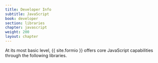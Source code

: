 ```yaml
---
title: Developer Info
subtitle: JavaScript
book: developer
section: libraries
chapter: javascript
weight: 200
layout: chapter
---
```

At its most basic level, {{ site.formio }} offers core JavaScript capabilities through the following libraries.
